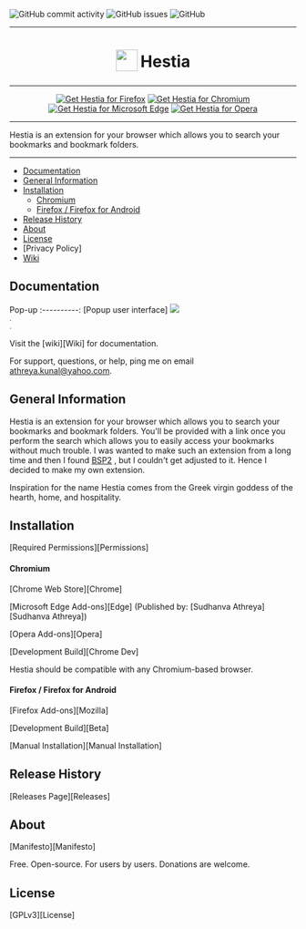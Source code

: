 ![GitHub commit activity](https://img.shields.io/github/commit-activity/w/sud0x00/Hestia)
![GitHub issues](https://img.shields.io/github/issues/sud0x00/Hestia)
![GitHub](https://img.shields.io/github/license/sud0x00/Hestia)



***

<h1 align="center">
<sub>
<img src="https://github.com/sud0x00/Hestia/blob/main/images/icon.png" height="38" width="38">
</sub>
Hestia
</h1>

***

<p align="center">
<a href="https://addons.mozilla.org/addon/addon-url/"><img src="https://user-images.githubusercontent.com/585534/107280546-7b9b2a00-6a26-11eb-8f9f-f95932f4bfec.png" alt="Get Hestia for Firefox"></a>
<a href="https://chrome.google.com/webstore/detail/addon-url/addon-url"><img src="https://user-images.githubusercontent.com/585534/107280622-91a8ea80-6a26-11eb-8d07-77c548b28665.png" alt="Get Hestia for Chromium"></a>
<a href="https://microsoftedge.microsoft.com/addons/detail/addon-url/addon-url"><img src="https://user-images.githubusercontent.com/585534/107280673-a5ece780-6a26-11eb-9cc7-9fa9f9f81180.png" alt="Get Hestia for Microsoft Edge"></a>
<a href="https://addons.opera.com/extensions/details/addon-url/"><img src="https://user-images.githubusercontent.com/585534/107280692-ac7b5f00-6a26-11eb-85c7-088926504452.png" alt="Get Hestia for Opera"></a>
</p>

***

Hestia is an extension for your browser which allows you to search your bookmarks and bookmark folders.

***


* [Documentation](#documentation)
* [General Information](#general-information)
* [Installation](#installation)
  * [Chromium](#chromium)
  * [Firefox / Firefox for Android](#firefox--firefox-for-android)
* [Release History](#release-history)
* [About](#about)
* [License](#license)
* [Privacy Policy]
* [Wiki](https://github.com/sud0x00/Hestia/wiki)

## Documentation

Pop-up
:----------:
[Popup user interface]
<a href="https://github.com/sud0x00/Hestia/wiki/Quick-guide:-popup-user-interface"><img src="https://github.com/sud0x00/Hestia/blob/main/images/sample.png"/></a><br><sup>.<br>.</sup>

Visit the [wiki][Wiki] for documentation.

For support, questions, or help, ping me on email [athreya.kunal@yahoo.com](mailto:athreya.kunal@yahoo.com).

## General Information


Hestia is an extension for your browser which allows you to search your bookmarks and bookmark folders. You'll be provided with a link once you perform the search which allows you to easily access your bookmarks without much trouble. I was wanted to make such an extension from a long time and then I found [BSP2](https://github.com/aaFn/Bookmark-search-plus-2) , but I couldn't get adjusted to it. Hence I decided to make my own extension. 

Inspiration for the name Hestia comes from the Greek virgin goddess of the hearth, home, and hospitality.

## Installation

[Required Permissions][Permissions]

#### Chromium

[Chrome Web Store][Chrome]

[Microsoft Edge Add-ons][Edge] (Published by: [Sudhanva Athreya][Sudhanva Athreya])

[Opera Add-ons][Opera]

[Development Build][Chrome Dev]

Hestia should be compatible with any Chromium-based browser.

#### Firefox / Firefox for Android

[Firefox Add-ons][Mozilla]

[Development Build][Beta]


[Manual Installation][Manual Installation]

## Release History

[Releases Page][Releases]

## About

[Manifesto][Manifesto]

Free. Open-source. For users by users. Donations are welcome.

## License

[GPLv3][License]

